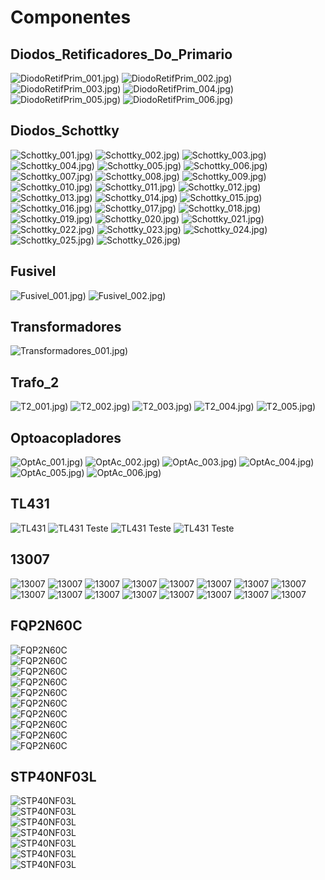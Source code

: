# Componentes

## Diodos_Retificadores_Do_Primario

![DiodoRetifPrim_001.jpg)](img/componentes/DiodosRetificadoresDoPrimario/DiodoRetifPrim_001.jpg)
![DiodoRetifPrim_002.jpg)](img/componentes/DiodosRetificadoresDoPrimario/DiodoRetifPrim_002.jpg)
![DiodoRetifPrim_003.jpg)](img/componentes/DiodosRetificadoresDoPrimario/DiodoRetifPrim_003.jpg)
![DiodoRetifPrim_004.jpg)](img/componentes/DiodosRetificadoresDoPrimario/DiodoRetifPrim_004.jpg)
![DiodoRetifPrim_005.jpg)](img/componentes/DiodosRetificadoresDoPrimario/DiodoRetifPrim_005.jpg)
![DiodoRetifPrim_006.jpg)](img/componentes/DiodosRetificadoresDoPrimario/DiodoRetifPrim_006.jpg)

## Diodos_Schottky

![Schottky_001.jpg)](img/componentes/diodoSchottky/Schottky_001.jpg)
![Schottky_002.jpg)](img/componentes/diodoSchottky/Schottky_002.jpg)
![Schottky_003.jpg)](img/componentes/diodoSchottky/Schottky_003.jpg)
![Schottky_004.jpg)](img/componentes/diodoSchottky/Schottky_004.jpg)
![Schottky_005.jpg)](img/componentes/diodoSchottky/Schottky_005.jpg)
![Schottky_006.jpg)](img/componentes/diodoSchottky/Schottky_006.jpg)
![Schottky_007.jpg)](img/componentes/diodoSchottky/Schottky_007.jpg)
![Schottky_008.jpg)](img/componentes/diodoSchottky/Schottky_008.jpg)
![Schottky_009.jpg)](img/componentes/diodoSchottky/Schottky_009.jpg)
![Schottky_010.jpg)](img/componentes/diodoSchottky/Schottky_010.jpg)
![Schottky_011.jpg)](img/componentes/diodoSchottky/Schottky_011.jpg)
![Schottky_012.jpg)](img/componentes/diodoSchottky/Schottky_012.jpg)
![Schottky_013.jpg)](img/componentes/diodoSchottky/Schottky_013.jpg)
![Schottky_014.jpg)](img/componentes/diodoSchottky/Schottky_014.jpg)
![Schottky_015.jpg)](img/componentes/diodoSchottky/Schottky_015.jpg)
![Schottky_016.jpg)](img/componentes/diodoSchottky/Schottky_016.jpg)
![Schottky_017.jpg)](img/componentes/diodoSchottky/Schottky_017.jpg)
![Schottky_018.jpg)](img/componentes/diodoSchottky/Schottky_018.jpg)
![Schottky_019.jpg)](img/componentes/diodoSchottky/Schottky_019.jpg)
![Schottky_020.jpg)](img/componentes/diodoSchottky/Schottky_020.jpg)
![Schottky_021.jpg)](img/componentes/diodoSchottky/Schottky_021.jpg)
![Schottky_022.jpg)](img/componentes/diodoSchottky/Schottky_022.jpg)
![Schottky_023.jpg)](img/componentes/diodoSchottky/Schottky_023.jpg)
![Schottky_024.jpg)](img/componentes/diodoSchottky/Schottky_024.jpg)
![Schottky_025.jpg)](img/componentes/diodoSchottky/Schottky_025.jpg)
![Schottky_026.jpg)](img/componentes/diodoSchottky/Schottky_026.jpg)

## Fusivel

![Fusivel_001.jpg)](img/componentes/fusivel/Fusivel_001.jpg)
![Fusivel_002.jpg)](img/componentes/fusivel/Fusivel_002.jpg)

## Transformadores

![Transformadores_001.jpg)](img/componentes/Transformadores/Transformadores_001.jpg)

## Trafo_2

![T2_001.jpg)](img/componentes/t2/T2_001.jpg)
![T2_002.jpg)](img/componentes/t2/T2_002.jpg)
![T2_003.jpg)](img/componentes/t2/T2_003.jpg)
![T2_004.jpg)](img/componentes/t2/T2_004.jpg)
![T2_005.jpg)](img/componentes/t2/T2_005.jpg)

## Optoacopladores

![OptAc_001.jpg)](img/componentes/OptoAcopladores/OptAc_001.jpg)
![OptAc_002.jpg)](img/componentes/OptoAcopladores/OptAc_002.jpg)
![OptAc_003.jpg)](img/componentes/OptoAcopladores/OptAc_003.jpg)
![OptAc_004.jpg)](img/componentes/OptoAcopladores/OptAc_004.jpg)
![OptAc_005.jpg)](img/componentes/OptoAcopladores/OptAc_005.jpg)
![OptAc_006.jpg)](img/componentes/OptoAcopladores/OptAc_006.jpg)

## TL431

![TL431](./img/componentes/tl431/tl431.png)
![TL431 Teste](./img/componentes/tl431/tl431_teste.png)
![TL431 Teste](./img/componentes/tl431/tl431_teste2.png)
![TL431 Teste](./img/componentes/tl431/tl431_teste3.png)

## 13007

![13007](./img/componentes/13007/13007.png)
![13007](./img/componentes/13007/13007_analog.png)
![13007](./img/componentes/13007/13007_a.png)
![13007](./img/componentes/13007/13007_b.png)
![13007](./img/componentes/13007/13007_c.png)
![13007](./img/componentes/13007/13007_d.png)
![13007](./img/componentes/13007/13007_e.png)
![13007](./img/componentes/13007/13007_f.png)
![13007](./img/componentes/13007/13007_g.png)
![13007](./img/componentes/13007/13007_h.png)
![13007](./img/componentes/13007/13007_j.png)
![13007](./img/componentes/13007/13007_k.png)
![13007](./img/componentes/13007/13007_l.png)
![13007](./img/componentes/13007/13007_m.png)
![13007](./img/componentes/13007/13007_n.png)
![13007](./img/componentes/13007/13007_o.png)

## FQP2N60C

![FQP2N60C](./img/componentes/FQP2N60C/FQP2N60C_a.png)
</br>
![FQP2N60C](./img/componentes/FQP2N60C/FQP2N60C_c.png)
</br>
![FQP2N60C](./img/componentes/FQP2N60C/FQP2N60C_d.png)
</br>
![FQP2N60C](./img/componentes/FQP2N60C/FQP2N60C_e.png)
</br>
![FQP2N60C](./img/componentes/FQP2N60C/FQP2N60C_f.png)
</br>
![FQP2N60C](./img/componentes/FQP2N60C/FQP2N60C_g.png)
</br>
![FQP2N60C](./img/componentes/FQP2N60C/FQP2N60C_h.png)
</br>
![FQP2N60C](./img/componentes/FQP2N60C/FQP2N60C_i.png)
</br>
![FQP2N60C](./img/componentes/FQP2N60C/FQP2N60C_j.png)
</br>
![FQP2N60C](./img/componentes/FQP2N60C/FQP2N60C_k.png)
</br>

## STP40NF03L

![STP40NF03L](./img/componentes/STP40NF03L/STP40NF03L_a.png)
</br>
![STP40NF03L](./img/componentes/STP40NF03L/STP40NF03L_b.png)
</br>
![STP40NF03L](./img/componentes/STP40NF03L/STP40NF03L_c.png)
</br>
![STP40NF03L](./img/componentes/STP40NF03L/STP40NF03L_d.png)
</br>
![STP40NF03L](./img/componentes/STP40NF03L/STP40NF03L_e.png)
</br>
![STP40NF03L](./img/componentes/STP40NF03L/STP40NF03L_f.png)
</br>
![STP40NF03L](./img/componentes/STP40NF03L/STP40NF03L_g.png)
</br>
